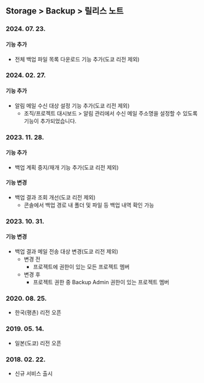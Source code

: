 ## Storage > Backup > 릴리스 노트

### 2024. 07. 23.
#### 기능 추가
* 전체 백업 파일 목록 다운로드 기능 추가(도쿄 리전 제외)

### 2024. 02. 27.
#### 기능 추가
* 알림 메일 수신 대상 설정 기능 추가(도쿄 리전 제외)
    * 조직/프로젝트 대시보드 > 알림 관리에서 수신 메일 주소명을 설정할 수 있도록 기능이 추가되었습니다.

### 2023. 11. 28.
#### 기능 추가
* 백업 계획 중지/재개 기능 추가(도쿄 리전 제외)
#### 기능 변경
* 백업 결과 조회 개선(도쿄 리전 제외)
    * 콘솔에서 백업 경로 내 폴더 및 파일 등 백업 내역 확인 가능

### 2023. 10. 31.
#### 기능 변경
* 백업 결과 메일 전송 대상 변경(도쿄 리전 제외)
    * 변경 전
        * 프로젝트에 권한이 있는 모든 프로젝트 멤버
    * 변경 후
        * 프로젝트 권한 중 Backup Admin 권한이 있는 프로젝트 멤버

### 2020. 08. 25.
* 한국(평촌) 리전 오픈

### 2019. 05. 14.
* 일본(도쿄) 리전 오픈

### 2018. 02. 22.
* 신규 서비스 출시

